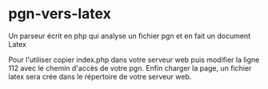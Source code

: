 # pgn-vers-latex
Un parseur écrit en php qui analyse un fichier pgn et en fait un document Latex

Pour l'utiliser copier index.php dans votre serveur web puis modifier la ligne 112 avec 
le chemin d'accès de votre pgn. Enfin charger la page, un fichier latex sera crée dans le répertoire 
de votre serveur web.

